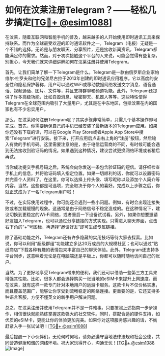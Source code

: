 # 如何在汶莱注册Telegram？——轻松几步搞定[[TG💪+ @esim1088](https://t.me/s/esim1088)]

在汶莱，随着互联网和智能手机的普及，越来越多的人开始使用即时通讯工具来保持联系。而作为全球最受欢迎的即时通讯软件之一，Telegram（电报）无疑是一个不错的选择。无论是与朋友聊天、分享照片，还是接收新闻资讯，Telegram都能满足你的需求。然而，对于初次接触这个平台的人来说，可能会觉得有些复杂。别担心，今天我们就来详细讲解如何在汶莱注册并使用Telegram。

首先，让我们简单了解一下Telegram是什么。Telegram是一款由俄罗斯企业家帕维尔·杜罗夫和他的兄弟尼古拉于2013年创建的即时通讯应用程序。它以高度的安全性和隐私保护著称，用户可以通过WiFi或移动数据网络发送文字消息、语音通话、视频通话、图片、文件等，并且支持群聊和频道功能。此外，Telegram还提供了许多高级功能，比如自毁消息、秘密聊天、机器人等等。这些特性使得Telegram在全球范围内吸引了大量用户，尤其是在中东地区，包括汶莱在内的国家也有不少忠实用户。

那么，在汶莱如何注册Telegram呢？其实步骤非常简单，只需几个基本操作即可完成。首先，你需要确保自己的手机已经安装了最新版本的Telegram应用。如果你还没有下载的话，可以在Google Play Store或者Apple App Store中搜索“Telegram”进行安装。接下来，打开应用后点击右上角的“注册”按钮，然后输入有效的手机号码。这里需要注意的是，由于电信运营商的不同，有时候可能会遇到无法接收到验证码的情况。如果遇到这种情况，建议尝试更换网络环境或者稍后再试。

当你成功提交手机号码之后，系统会向你发送一条包含验证码的短信。请仔细检查手机上的信息，并将验证码填入指定位置。如果一切顺利的话，你就可以设置密码并完善个人资料了。在这里，你可以选择上传头像、填写昵称以及添加个人简介等内容。当然，这些都是可选项，完全取决于你个人的喜好。完成以上步骤之后，你就正式成为了一名Telegram用户啦！

不过，在实际使用过程中，你可能还会遇到一些小问题。例如，有时会出现连接失败或者加载缓慢的现象。这通常是由于网络信号不稳定造成的。在这种情况下，建议切换到更稳定的Wi-Fi网络，或者重启一下设备试试看。另外，如果你想要邀请好友加入Telegram，也可以通过分享链接的方式实现。只需进入聊天界面，点击右下角的“+”号图标，再选择“邀请好友”即可生成专属链接。

除了基础功能之外，Telegram还有许多隐藏的实用技巧等待大家去探索。比如说，你可以利用“超级群组”功能建立多达20万成员的大规模社区；也可以通过“贴纸商店”下载各种有趣的表情包来丰富自己的聊天体验。此外，Telegram还支持多平台同步，这意味着无论是在电脑端还是平板上，你都可以随时随地访问自己的账户。

当然，为了更好地享受Telegram带来的便利，我们还可以借助一些第三方工具来增强其性能。比如，很多人都会选择购买一张当地的eSIM卡来提升上网速度。而在汶莱，就有这样一款专门针对本地用户的远游卡服务。这款卡片不仅价格实惠，而且覆盖范围广，能够让你享受到流畅稳定的网络连接。更重要的是，它还支持多种语言客服，方便不懂英文的新手用户解决问题。

总之，在汶莱注册并使用Telegram并不是一件难事。只要按照上述指南一步步操作，相信很快就能熟练掌握这款强大的社交软件。同时，搭配合适的硬件支持，如优质的eSIM卡，更能让你的体验更加完美。如果你对这项服务感兴趣的话，不妨赶紧入手一张试试吧！[[TG💪+ @esim1088](https://t.me/s/esim1088)]

最后提醒一下小伙伴们，无论何时何地，请务必遵守当地法律法规和社会公德，共同营造健康和谐的网络环境。祝大家玩得开心，沟通无忧！[[TG💪+ @esim1088](https://t.me/s/esim1088) ![Image](https://i.postimg.cc/4NQfJmqS/Snipaste-2025-05-13-00-14-12.png)]